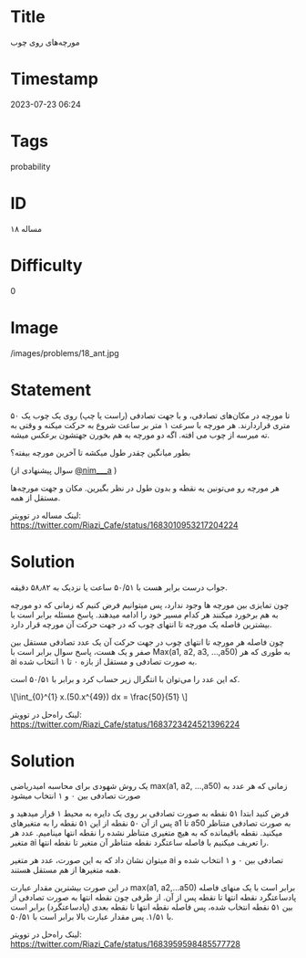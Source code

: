 # Title
مورچه‌های روی چوب
# Timestamp
2023-07-23 06:24
# Tags
probability
# ID
مساله ۱۸
# Difficulty
0
# Image
/images/problems/18_ant.jpg
# Statement
۵۰ تا مورچه در مکان‌های تصادفی، و با جهت تصادفی (راست یا چپ) روی یک چوب یک متری قرار‌دارند. هر مورچه با سرعت ۱ متر بر ساعت شروع به حرکت میکنه و وقتی به ته میرسه از چوب می افته. اگه دو مورچه به هم بخورن جهتشون برعکس میشه.

بطور میانگین چقدر طول میکشه تا آخرین مورچه بیفته؟

(سوال پیشنهادی از 
[@nim___a](https://twitter.com/nim___a)
)

هر مورچه رو می‌تونین یه نقطه و بدون طول در نظر بگیرین. مکان و جهت مورچه‌ها مستقل از همه.

لینک مساله در توویتر: https://twitter.com/Riazi_Cafe/status/1683010953217204224

# Solution

جواب درست برابر هست با ۵۰/۵۱ ساعت یا نزدیک به ۵۸٫۸۲ دقیقه.

چون تمایزی بین مورچه ها وجود ندارد، پس میتوانیم فرض‌ کنیم که زمانی که دو مورچه به هم برخورد میکنند هر کدام مسیر خود را ادامه میدهند. پاسخ مسئله برابر است با بیشترین فاصله یک مورچه تا انتهای چوب که در جهت حرکت آن مورچه قرار دارد.

چون فاصله هر مورچه تا انتهای چوب در جهت حرکت آن یک عدد تصادفی مستقل بین صفر و یک هست، پاسخ سوال برابر است با  Max(a1, a2, a3, ...,a50)  به طوری که هر ai به صورت تصادفی و مستقل از بازه ۰ تا ۱ انتخاب شده.

که این عدد را می‌توان با انتگرال زیر حساب کرد و برابر با ۵۰/۵۱ است.

\\[\int_{0}^{1} x.(50.x^{49}) dx = \frac{50}{51} \\]

لینک راه‌حل در توویتر: https://twitter.com/Riazi_Cafe/status/1683723424521396224

# Solution

یک روش شهودی برای محاسبه امیدریاضی  max(a1, a2, ...,a50) زمانی که هر عدد به صورت تصادفی بین ۰ و ۱ انتخاب میشود 

فرض کنید ابتدا ۵۱ نقطه به صورت تصادفی بر روی یک دایره به محیط ۱ قرار میدهید و پس از آن ۵۰ نقطه از این ۵۱ نقطه را به متغیرهای a1 تا a50 به صورت تصادفی متناظر میکنید. نقطه باقیمانده که به هیچ متغیری متناظر نشده را نقطه انتها مینامیم. عدد هر متغیر ai را تعریف میکنیم با فاصله ساعتگرد نقطه متناظر آن متغیر تا نقطه انتها.

میتوان نشان داد که به این صورت، عدد هر متغیر ai تصادفی بین ۰ و ۱ انتخاب شده و همه متغیرها از هم مستقل هستند.

در این صورت بیشترین مقدار عبارت max(a1, a2,...a50) برابر است با یک منهای فاصله پادساعتگرد نقطه انتها تا نقطه پس از آن. از طرفی چون نقطه انتها به صورت تصادفی از بین ۵۱ نقطه انتخاب شده، پس فاصله نقطه انتها تا نقطه بعدی (پادساعتگرد) برابر است با ۱/۵۱. پس مقدار عبارت بالا برابر است با ۵۰/۵۱.

لینک راه‌حل در توویتر: https://twitter.com/Riazi_Cafe/status/1683959598485577728

